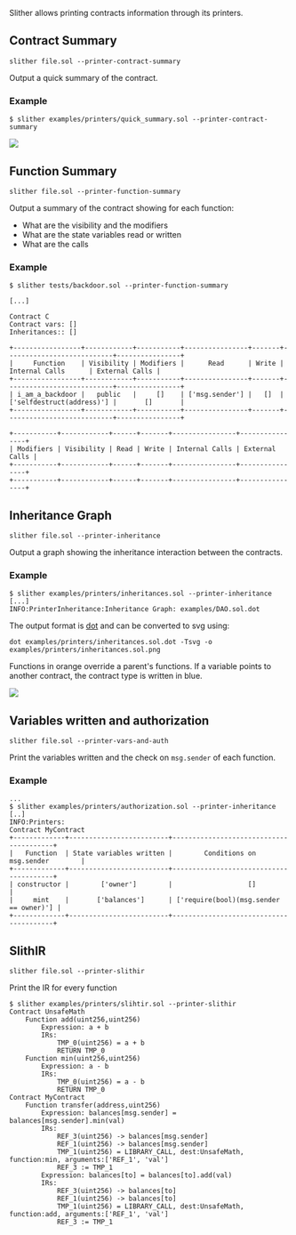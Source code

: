 Slither allows printing contracts information through its printers.

## Contract Summary
`slither file.sol --printer-contract-summary`

Output a quick summary of the contract.
### Example
```
$ slither examples/printers/quick_summary.sol --printer-contract-summary
```

<img src="https://raw.githubusercontent.com/trailofbits/slither/master/examples/printers/quick_summary.sol.png?sanitize=true">

## Function Summary
`slither file.sol --printer-function-summary`

Output a summary of the contract showing for each function:
- What are the visibility and the modifiers 
- What are the state variables read or written
- What are the calls

### Example
```
$ slither tests/backdoor.sol --printer-function-summary
```
```
[...]

Contract C
Contract vars: []
Inheritances:: []
 
+-----------------+------------+-----------+----------------+-------+---------------------------+----------------+
|     Function    | Visibility | Modifiers |      Read      | Write |       Internal Calls      | External Calls |
+-----------------+------------+-----------+----------------+-------+---------------------------+----------------+
| i_am_a_backdoor |   public   |     []    | ['msg.sender'] |   []  | ['selfdestruct(address)'] |       []       |
+-----------------+------------+-----------+----------------+-------+---------------------------+----------------+

+-----------+------------+------+-------+----------------+----------------+
| Modifiers | Visibility | Read | Write | Internal Calls | External Calls |
+-----------+------------+------+-------+----------------+----------------+
+-----------+------------+------+-------+----------------+----------------+
```

## Inheritance Graph
`slither file.sol --printer-inheritance`

Output a graph showing the inheritance interaction between the contracts.
### Example
```
$ slither examples/printers/inheritances.sol --printer-inheritance
[...]
INFO:PrinterInheritance:Inheritance Graph: examples/DAO.sol.dot
```

The output format is [dot](https://www.graphviz.org/) and can be converted to svg using:
```
dot examples/printers/inheritances.sol.dot -Tsvg -o examples/printers/inheritances.sol.png
```

Functions in orange override a parent's functions. If a variable points to another contract, the contract type is written in blue.

<img src="https://raw.githubusercontent.com/trailofbits/slither/master/examples/printers/inheritances.sol.png?sanitize=true">

## Variables written and authorization
`slither file.sol --printer-vars-and-auth`

Print the variables written and the check on `msg.sender` of each function.
### Example
```
...
$ slither examples/printers/authorization.sol --printer-inheritance
[..]
INFO:Printers:
Contract MyContract
+-------------+-------------------------+----------------------------------------+
|   Function  | State variables written |        Conditions on msg.sender        |
+-------------+-------------------------+----------------------------------------+
| constructor |        ['owner']        |                   []                   |
|     mint    |       ['balances']      | ['require(bool)(msg.sender == owner)'] |
+-------------+-------------------------+----------------------------------------+
```

## SlithIR
`slither file.sol --printer-slithir`

Print the IR for every function

```
$ slither examples/printers/slihtir.sol --printer-slithir
Contract UnsafeMath
	Function add(uint256,uint256)
		Expression: a + b
		IRs:
			TMP_0(uint256) = a + b
			RETURN TMP_0
	Function min(uint256,uint256)
		Expression: a - b
		IRs:
			TMP_0(uint256) = a - b
			RETURN TMP_0
Contract MyContract
	Function transfer(address,uint256)
		Expression: balances[msg.sender] = balances[msg.sender].min(val)
		IRs:
			REF_3(uint256) -> balances[msg.sender]
			REF_1(uint256) -> balances[msg.sender]
			TMP_1(uint256) = LIBRARY_CALL, dest:UnsafeMath, function:min, arguments:['REF_1', 'val'] 
			REF_3 := TMP_1
		Expression: balances[to] = balances[to].add(val)
		IRs:
			REF_3(uint256) -> balances[to]
			REF_1(uint256) -> balances[to]
			TMP_1(uint256) = LIBRARY_CALL, dest:UnsafeMath, function:add, arguments:['REF_1', 'val'] 
			REF_3 := TMP_1
```
